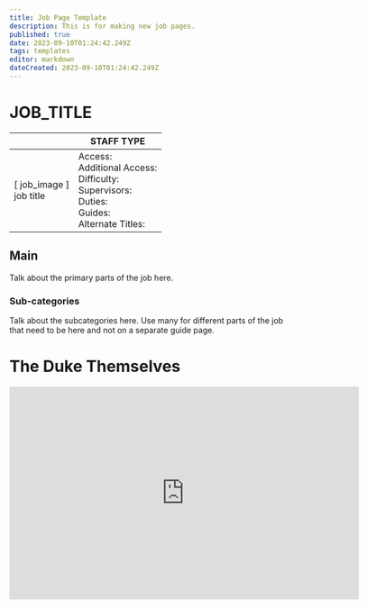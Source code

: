 ```yaml
---
title: Job Page Template
description: This is for making new job pages.
published: true
date: 2023-09-10T01:24:42.249Z
tags: templates
editor: markdown
dateCreated: 2023-09-10T01:24:42.249Z
---
```


# JOB_TITLE

|                             | STAFF TYPE                                                                                   |
|-----------------------------|----------------------------------------------------------------------------------------------|
| \[ job_image ]<br>job title | Access:<br>Additional Access:<br>Difficulty:<br>Supervisors:<br>Duties:<br>Guides:<br>Alternate Titles: |

## Main 
Talk about the primary parts of the job here.


### Sub-categories
Talk about the subcategories here. Use many for different parts of the job that need to be here and not on a separate guide page.

# The Duke Themselves
<iframe src="https://player.twitch.tv/?channel=thedukeofook&parent=wiki.monkestation.com" frameborder="0" allowfullscreen="true" scrolling="no" height="378" width="620"></iframe>